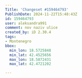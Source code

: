 ```yaml
---
Title: 'Changeset #159464793'
PublishDate: 2024-11-22T15:48:43Z
id: 159464793
user: aleksandra991
comment: nov naziv ulice
created_by: iD 2.30.4
tags:
- Montenegro
bbox:
  min_lon: 18.5725848
  min_lat: 42.4525656
  max_lon: 18.5872431
  max_lat: 42.4721202

---
```

